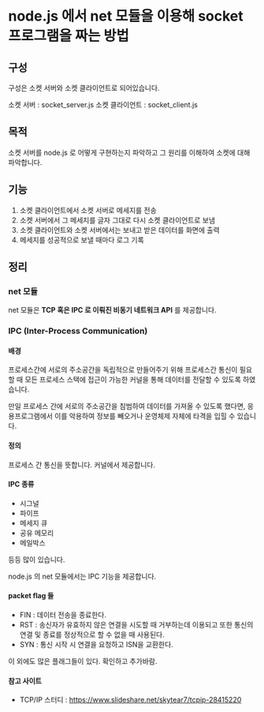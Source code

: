 # node.js 에서 net 모듈을 이용해 socket 프로그램을 짜는 방법

## 구성
구성은 소켓 서버와 소켓 클라이언트로 되어있습니다.

소켓 서버 : socket_server.js
소켓 클라이언트 : socket_client.js

## 목적
소켓 서버를 node.js 로 어떻게 구현하는지 파악하고 그 원리를 이해하여 소켓에 대해 파악합니다.

## 기능
1.  소켓 클라이언트에서 소켓 서버로 메세지를 전송
2.  소켓 서버에서 그 메세지를 글자 그대로 다시 소켓 클라이언트로 보냄
3.  소켓 클라이언트와 소켓 서버에서는 보내고 받은 데이터를 화면에 출력
4.  메세지를 성공적으로 보낼 때마다 로그 기록

## 정리

### net 모듈

net 모듈은 __TCP 혹은 IPC 로 이뤄진 비동기 네트워크 API__ 를 제공합니다.

### IPC (Inter-Process Communication)

#### 배경
프로세스간에 서로의 주소공간을 독립적으로 만들어주기 위해 프로세스간 통신이 필요할 때
모든 프로세스 스택에 접근이 가능한 커널을 통해 데이터를 전달할 수 있도록 하였습니다.

만일 프로세스 간에 서로의 주소공간을 침범하여 데이터를 가져올 수 있도록 했다면,
응용프로그램에서 이를 악용하여 정보를 빼오거나 운영체제 자체에 타격을 입힐 수 있습니다.

#### 정의
프로세스 간 통신을 뜻합니다.
커널에서 제공합니다.

#### IPC 종류
-   시그널
-   파이프
-   메세지 큐
-   공유 메모리
-   메일박스

등등 많이 있습니다.

node.js 의 net 모듈에서는 IPC 기능을 제공합니다.

#### packet flag 들

-   FIN : 데이터 전송을 종료한다.
-   RST : 송신자가 유효하지 않은 연결을 시도할 때 거부하는데 이용되고 또한 통신의 연결 및 종료를 정상적으로 할 수 없을 때 사용된다.
-   SYN : 통신 시작 시 연결을 요청하고 ISN을 교환한다.

이 외에도 많은 플래그들이 있다. 확인하고 추가바람.

#### 참고 사이트

-   TCP/IP 스터디 : <https://www.slideshare.net/skytear7/tcpip-28415220>
